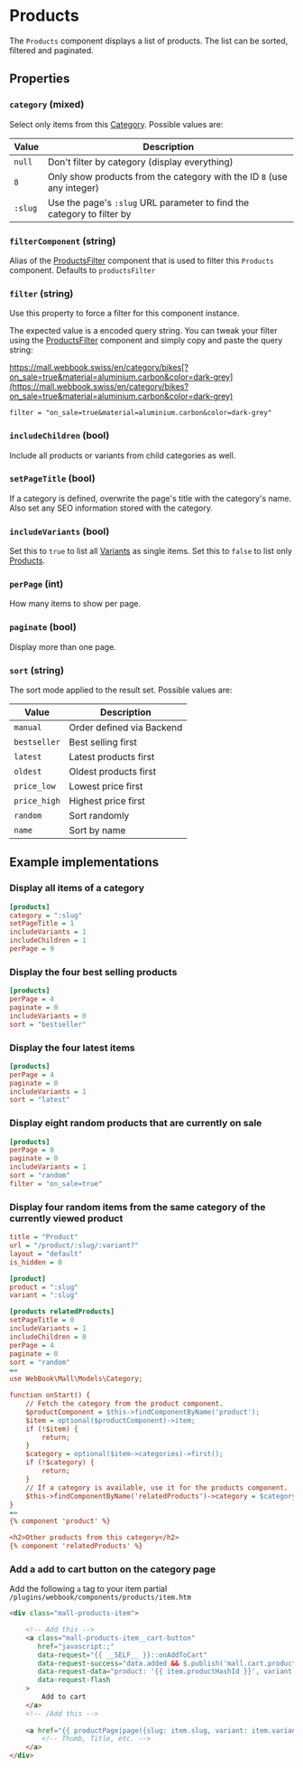# Products



The `Products` component displays a list of products. The list can be sorted, filtered and paginated.

## Properties

### `category` (mixed)

Select only items from this [Category](/guide/usage/categories). Possible values are:

| Value | Description |
| ----- | ----------- |
| `null` | Don't filter by category (display everything) |
| `8` | Only show products from the category with the ID `8` (use any integer) |
| `:slug` | Use the page's `:slug` URL parameter to find the category to filter by |

### `filterComponent` (string)

Alias of the [ProductsFilter](/guide/components/products-filter) component that is used to filter
this `Products` component. Defaults to `productsFilter`

### `filter` (string)

Use this property to force a filter for this component instance.

The expected value is a encoded query string. You can tweak your filter
using the [ProductsFilter](/guide/components/products-filter) component and simply copy and paste
the query string:

https://mall.webbook.swiss/en/category/bikes[?on_sale=true&material=aluminium.carbon&color=dark-grey](https://mall.webbook.swiss/en/category/bikes?on_sale=true&material=aluminium.carbon&color=dark-grey)

```
filter = "on_sale=true&material=aluminium.carbon&color=dark-grey"
```

### `includeChildren` (bool)

Include all products or variants from child categories as well.

### `setPageTitle` (bool)

If a category is defined, overwrite the page's title with the category's name. Also set any SEO information stored 
with the category. 

### `includeVariants` (bool)

Set this to `true` to list all [Variants](/guide/usage/products) as single items.
Set this to `false` to list only [Products](/guide/usage/products).


### `perPage` (int)

How many items to show per page.

### `paginate` (bool)

Display more than one page.

### `sort` (string)

The sort mode applied to the result set. Possible values are:

| Value        | Description           |
| ------------ | --------------------- |
| `manual`     | Order defined via Backend   |
| `bestseller` | Best selling first    |
| `latest`     | Latest products first |
| `oldest`     | Oldest products first | 
| `price_low`  | Lowest price first    |
| `price_high` | Highest price first   |
| `random`     | Sort randomly         |
| `name`       | Sort by name          |

## Example implementations

### Display all items of a category

```ini
[products]
category = ":slug"
setPageTitle = 1
includeVariants = 1
includeChildren = 1
perPage = 9
```

### Display the four best selling products

```ini
[products]
perPage = 4
paginate = 0
includeVariants = 0
sort = "bestseller"
```

### Display the four latest items

```ini
[products]
perPage = 4
paginate = 0
includeVariants = 1
sort = "latest"
```

### Display eight random products that are currently on sale

```ini
[products]
perPage = 8
paginate = 0
includeVariants = 1
sort = "random"
filter = "on_sale=true"
```

### Display four random items from the same category of the currently viewed product

```ini
title = "Product"
url = "/product/:slug/:variant?"
layout = "default"
is_hidden = 0

[product]
product = ":slug"
variant = ":slug"

[products relatedProducts]
setPageTitle = 0
includeVariants = 1
includeChildren = 0
perPage = 4
paginate = 0
sort = "random"
==
use WebBook\Mall\Models\Category;

function onStart() {
    // Fetch the category from the product component.
    $productComponent = $this->findComponentByName('product');
    $item = optional($productComponent)->item;
    if (!$item) {
        return;
    }
    $category = optional($item->categories)->first();
    if (!$category) {
        return;
    }
    // If a category is available, use it for the products component.
    $this->findComponentByName('relatedProducts')->category = $category;
}
==
{% component 'product' %}

<h2>Other products from this category</h2>
{% component 'relatedProducts' %}
```

### Add a add to cart button on the category page

Add the following `a` tag to your item partial `/plugins/webbook/components/products/item.htm`

```html
<div class="mall-products-item">

    <!-- Add this -->
    <a class="mall-products-item__cart-button"
       href="javascript:;"
       data-request="{{ __SELF__ }}::onAddToCart"
       data-request-success="data.added && $.publish('mall.cart.productAdded', data)" 
       data-request-data="product: '{{ item.productHashId }}', variant: '{{ item.variantHashId }}'"
       data-request-flash
    >
        Add to cart
    </a>
    <!-- /Add this -->
    
    <a href="{{ productPage|page({slug: item.slug, variant: item.variantId}) }}">
        <!-- Thumb, Title, etc. -->
    </a>
</div>
```
